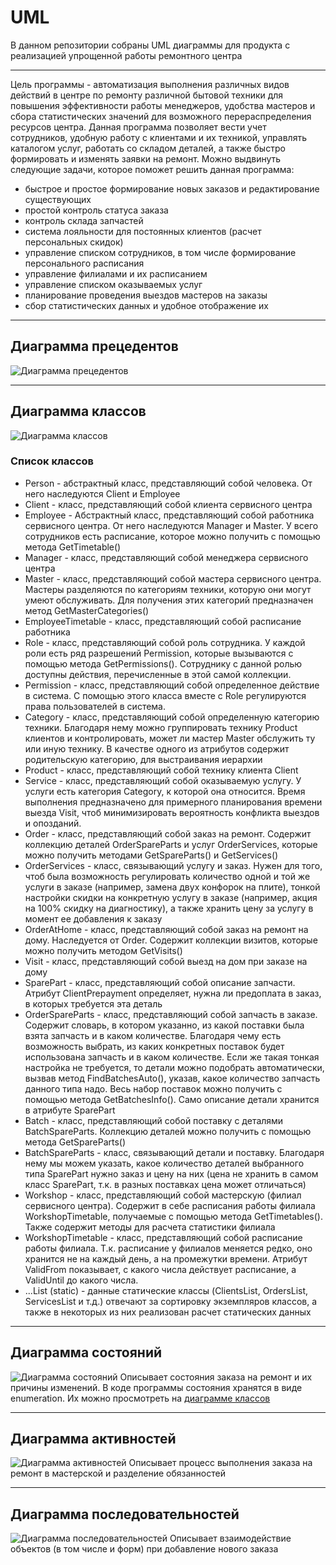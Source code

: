 # UML
В данном репозитории собраны UML диаграммы для продукта с реализацией упрощенной работы ремонтного центра
<hr>
<p>Цель программы - автоматизация выполнения различных видов действий в центре по ремонту различной бытовой техники для повышения эффективности работы менеджеров, удобства мастеров и сбора статистических значений для возможного перераспределения ресурсов центра. Данная программа позволяет вести учет сотрудников, удобную работу с клиентами и их техникой, управлять каталогом услуг, работать со складом деталей, а также быстро формировать и изменять заявки на ремонт. Можно выдвинуть следующие задачи, которое поможет решить данная программа:</p>
<ul>
  <li>быстрое и простое формирование новых заказов и редактирование существующих</li>
  <li>простой контроль статуса заказа</li>
  <li>контроль склада запчастей</li>
  <li>система лояльности для постоянных клиентов (расчет персональных скидок)</li>
  <li>управление списком сотрудников, в том числе формирование персонального расписания</li>
  <li>управление филиалами и их расписанием</li>
  <li>управление списком оказываемых услуг</li>
  <li>планирование проведения выездов мастеров на заказы</li>
  <li>сбор статистических данных и удобное отображение их</li>
</ul>

<hr>

## Диаграмма прецедентов
![](./images/UseCases_TechServ_Sergei.png "Диаграмма прецедентов")

<hr>

## Диаграмма классов
![](./images/Classes_TechServ_Sergei.png "Диаграмма классов")

### Список классов
 - Person - абстрактный класс, представляющий собой человека. От него наследуются Client и Employee
 - Client - класс, представляющий собой клиента сервисного центра
 - Employee - Абстрактный класс, представляющий собой работника сервисного центра. От него наследуются Manager и Master. У всего сотрудников есть расписание, которое можно получить с помощью метода GetTimetable()
 - Manager - класс, представляющий собой менеджера сервисного центра
 - Master - класс, представляющий собой мастера сервисного центра. Мастеры разделяются по категориям техники, которую они могут умеют обслуживать. Для получения этих категорий предназначен метод GetMasterCategories()
 - EmployeeTimetable - класс, представляющий собой расписание работника
 - Role - класс, представляющий собой роль сотрудника. У каждой роли есть ряд разрешений Permission, которые вызываются с помощью метода GetPermissions(). Сотруднику с данной ролью доступны действия, перечисленные в этой самой коллекции.
 - Permission - класс, представляющий собой определенное действие в система. С помощью этого класса вместе с Role регулируются права пользователей в система.
 - Category - класс, представляющий собой определенную категорию техники. Благодаря нему можно группировать технику Product клиентов и контролировать, может ли мастер Master обслужить ту или иную технику. В качестве одного из атрибутов содержит родительскую категорию, для выстраивания иерархии
 - Product - класс, представляющий собой технику клиента Client
 - Service - класс, представляющий собой оказываемую услугу. У услуги есть категория Category, к которой она относится. Время выполнения предназначено для примерного планирования времени выезда Visit, чтоб минимизировать вероятность конфликта выездов и опозданий.
 - Order - класс, представляющий собой заказ на ремонт. Содержит коллекцию деталей OrderSpareParts и услуг OrderServices, которые можно получить методами GetSpareParts() и GetServices()
 - OrderServices - класс, связывающий услугу и заказ. Нужен для того, чтоб была возможность регулировать количество одной и той же услуги в заказе (например, замена двух конфорок на плите), тонкой настройки скидки на конкретную услугу в заказе (например, акция на 100% скидку на диагностику), а также хранить цену за услугу в момент ее добавления к заказу
 - OrderAtHome - класс, представляющий собой заказ на ремонт на дому. Наследуется от Order. Содержит коллекции визитов, которые можно получить методом GetVisits()
 - Visit - класс, представляющий собой выезд на дом при заказе на дому
 - SparePart - класс, представляющий собой описание запчасти. Атрибут ClientPrepayment определяет, нужна ли предоплата в заказ, в которых требуется эта деталь
 - OrderSpareParts - класс, представляющий собой запчасть в заказе. Содержит словарь, в котором указанно, из какой поставки была взята запчасть и в каком количестве. Благодаря чему есть возможность выбрать, из каких конкретных поставок будет использована запчасть и в каком количестве. Если же такая тонкая настройка не требуется, то детали можно подобрать автоматически, вызвав метод FindBatchesAuto(), указав, какое количество запчасть данного типа надо. Весь набор поставок можно получить с помощью метода GetBatchesInfo(). Само описание детали хранится в атрибуте SparePart
 - Batch - класс, представляющий собой поставку с деталями BatchSpareParts. Коллекцию деталей можно получить с помощью метода GetSpareParts()
 - BatchSpareParts - класс, связывающий детали и поставку. Благодаря нему мы можем указать, какое количество деталей выбранного типа SparePart нужно заказ и цену на них (цена не хранить в самом класс SparePart, т.к. в разных поставках цена может отличаться)
 - Workshop - класс, представляющий собой мастерскую (филиал сервисного центра). Содержит в себе расписания работы филиала WorkshopTimetable, получаемые с помощью метода GetTimetables(). Также содержит методы для расчета статистики филиала
 - WorkshopTimetable - класс, представляющий собой расписание работы филиала. Т.к. расписание у филиалов меняется редко, оно хранится не на каждый день, а на промежутки времени. Атрибут ValidFrom показывает, с какого числа действует расписание, а ValidUntil до какого числа.
 - ...List (static) - данные статические классы (ClientsList, OrdersList, ServicesList и т.д.) отвечают за сортировку экземпляров классов, а также в некоторых из них реализован расчет статических данных

<hr>

## Диаграмма состояний
![](./images/Statechart_TechServ_Sergei.png "Диаграмма состояний")
Описывает состояния заказа на ремонт и их причины изменений. В коде программы состояния хранятся в виде enumeration. Их можно просмотреть на [диаграмме классов](#диаграмма-классов)

<hr>

## Диаграмма активностей
![](./images/Activity_TechServ_Sergei.png "Диаграмма активностей")
Описывает процесс выполнения заказа на ремонт в мастерской и разделение обязанностей

<hr>

## Диаграмма последовательностей
![](./images/Sequences_TechServ_AddOrder_Sergei.png "Диаграмма последовательностей")
Описывает взаимодействие объектов (в том числе и форм) при добавление нового заказа
